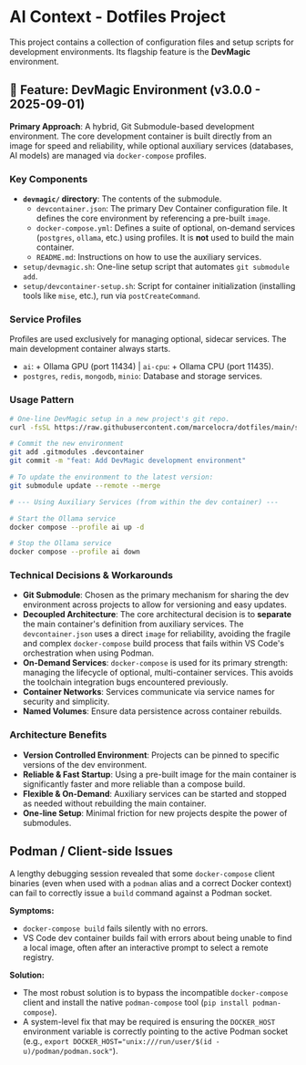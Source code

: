 # AI Context - Dotfiles Project

This project contains a collection of configuration files and setup scripts for development environments. Its flagship feature is the **DevMagic** environment.

## 🚀 Feature: DevMagic Environment (v3.0.0 - 2025-09-01)

**Primary Approach**: A hybrid, Git Submodule-based development environment. The core development container is built directly from an image for speed and reliability, while optional auxiliary services (databases, AI models) are managed via `docker-compose` profiles.

### Key Components

- **`devmagic/` directory**: The contents of the submodule.
  - `devcontainer.json`: The primary Dev Container configuration file. It defines the core environment by referencing a pre-built `image`.
  - `docker-compose.yml`: Defines a suite of optional, on-demand services (`postgres`, `ollama`, etc.) using profiles. It is **not** used to build the main container.
  - `README.md`: Instructions on how to use the auxiliary services.
- `setup/devmagic.sh`: One-line setup script that automates `git submodule add`.
- `setup/devcontainer-setup.sh`: Script for container initialization (installing tools like `mise`, etc.), run via `postCreateCommand`.

### Service Profiles

Profiles are used exclusively for managing optional, sidecar services. The main development container always starts.

- `ai`: + Ollama GPU (port 11434) | `ai-cpu`: + Ollama CPU (port 11435).
- `postgres`, `redis`, `mongodb`, `minio`: Database and storage services.

### Usage Pattern

```bash
# One-line DevMagic setup in a new project's git repo.
curl -fsSL https://raw.githubusercontent.com/marcelocra/dotfiles/main/setup/devmagic.sh | bash

# Commit the new environment
git add .gitmodules .devcontainer
git commit -m "feat: Add DevMagic development environment"

# To update the environment to the latest version:
git submodule update --remote --merge

# --- Using Auxiliary Services (from within the dev container) ---

# Start the Ollama service
docker compose --profile ai up -d

# Stop the Ollama service
docker compose --profile ai down
```

### Technical Decisions & Workarounds

- **Git Submodule**: Chosen as the primary mechanism for sharing the dev environment across projects to allow for versioning and easy updates.
- **Decoupled Architecture**: The core architectural decision is to **separate** the main container's definition from auxiliary services. The `devcontainer.json` uses a direct `image` for reliability, avoiding the fragile and complex `docker-compose` build process that fails within VS Code's orchestration when using Podman.
- **On-Demand Services**: `docker-compose` is used for its primary strength: managing the lifecycle of optional, multi-container services. This avoids the toolchain integration bugs encountered previously.
- **Container Networks**: Services communicate via service names for security and simplicity.
- **Named Volumes**: Ensure data persistence across container rebuilds.

### Architecture Benefits

- **Version Controlled Environment**: Projects can be pinned to specific versions of the dev environment.
- **Reliable & Fast Startup**: Using a pre-built image for the main container is significantly faster and more reliable than a compose build.
- **Flexible & On-Demand**: Auxiliary services can be started and stopped as needed without rebuilding the main container.
- **One-line Setup**: Minimal friction for new projects despite the power of submodules.

## Podman / Client-side Issues

A lengthy debugging session revealed that some `docker-compose` client binaries (even when used with a `podman` alias and a correct Docker context) can fail to correctly issue a `build` command against a Podman socket.

**Symptoms:**

- `docker-compose build` fails silently with no errors.
- VS Code dev container builds fail with errors about being unable to find a local image, often after an interactive prompt to select a remote registry.

**Solution:**

- The most robust solution is to bypass the incompatible `docker-compose` client and install the native `podman-compose` tool (`pip install podman-compose`).
- A system-level fix that may be required is ensuring the `DOCKER_HOST` environment variable is correctly pointing to the active Podman socket (e.g., `export DOCKER_HOST="unix:///run/user/$(id -u)/podman/podman.sock"`).
